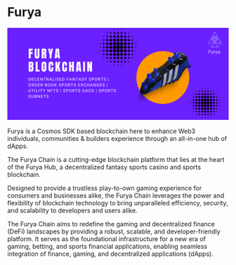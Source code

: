 # Furya
![Banner!](assets/banner.png)

Furya is a Cosmos SDK based blockchain here to enhance Web3 individuals, communities & builders experience through an all-in-one hub of dApps.

The Furya Chain is a cutting-edge blockchain platform that lies at the heart of the Furya Hub, a decentralized fantasy sports casino and sports blockchain. 

Designed to provide a trustless play-to-own gaming experience for consumers and businesses alike, the Furya Chain leverages the power and flexibility of blockchain technology to bring unparalleled efficiency, security, and scalability to developers and users alike.

The Furya Chain aims to redefine the gaming and decentralized finance (DeFi) landscapes by providing a robust, scalable, and developer-friendly platform. It serves as the foundational infrastructure for a new era of gaming, betting, and sports financial applications, enabling seamless integration of finance, gaming, and decentralized applications (dApps).
